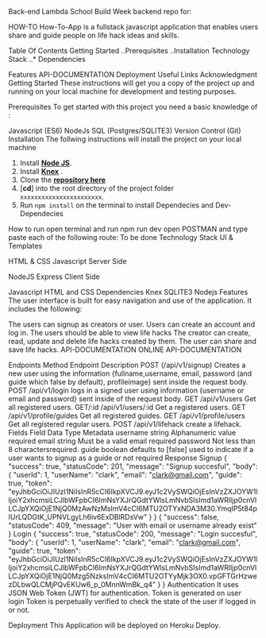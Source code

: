 Back-end
Lambda School Build Week backend repo for:

HOW-TO
How-To-App is a fullstack javascript application that enables users share and guide people on life hack ideas and skills.

Table Of Contents
Getting Started ..Prerequisites ..Installation
Technology Stack ..* Dependencies

Features
API-DOCUMENTATION
Deployment
Useful Links
Acknowledgment
Getting Started
These instructions will get you a copy of the project up and running on your local machine for development and testing purposes.

Prerequisites
To get started with this project you need a basic knowledge of :

Javascript (ES6)
NodeJs
SQL (Postgres/SQLITE3)
Version Control (Git)
Installation
The follwing instructions will install the project on your local machine

1. Install [**Node JS**](https://nodejs.org/en/).
2. Install [**Knex**](https://knexjs.org/) .
3. Clone the [**repository here**](xxxxxxxxxxxxxxxxxxxxxxxxxxxxxxx)
4. [**cd**] into the root directory of the project folder ```xxxxxxxxxxxxxxxxxxxxxxx```.
5. Run `npm install` on the terminal to install Dependecies and Dev-Dependecies

How to run
open terminal and run npm run dev
open POSTMAN and type paste each of the following route:
To be done
Technology Stack
UI & Templates

HTML & CSS
Javascript
Server Side

NodeJS
Express
Client Side

Javascript
HTML and CSS
Dependencies
Knex
SQLITE3
Nodejs
Features
The user interface is built for easy navigation and use of the application. It includes the following:

The users can signup as creators or user.
Users can create an account and log in.
The users should be able to view life hacks
The creator can create, read, update and delete life hacks created by them.
The user can share and save life hacks.
API-DOCUMENTATION
ONLINE API-DOCUMENTATION

Endpoints
Method	Endpoint	Description
POST	(/api/v1/signup)	Creates a new user using the information   {fullname,username, email, password (and guide which false by default), profileimage} sent inside the request body.
POST	/api/v1/login	logs in a signed user using information {username or email and password} sent inside of the request body.
GET	/api/v1/users	Get all registered users.
GET/:id	/api/v1/users/:id	Get a registered users.
GET	/api/v1/profile/guides	Get all registered guides.
GET	/api/v1/profile/users	Get all registered regular users.
POST	/api/v1/lifehack	create a lifehack.
Fields
Field	Data Type	Metadata
username	string	Alphanumeric value required
email	string	Must be a valid email required
password		Not less than 8 charactersrequired.
guide	boolean	defaults to [false] used to indicate if a user wants to signup as a guide or not required
Response
Signup
{
    "success": true,
    "statusCode": 201,
    "message": "Signup succesful",
    "body": {
        "userId": 1,
        "userName": "clark",
        "email": "clark@gmail.com",
        "guide": true,
        "token": "eyJhbGciOiJIUzI1NiIsInR5cCI6IkpXVCJ9.eyJ1c2VySWQiOjEsInVzZXJOYW1lIjoiY2xhcmsiLCJlbWFpbCI6ImNsYXJrQGdtYWlsLmNvbSIsImd1aWRlIjp0cnVlLCJpYXQiOjE1NjQ0MzAwNzMsImV4cCI6MTU2OTYxNDA3M30.YmqIP5t84pIUrLQDGtK_UPNVLgyLh6iv6ExDBlRDsVw"
    }
}
{
    "success": false,
    "statusCode": 409,
    "message": "User with email or username already exist"
}
Login
{
    "success": true,
    "statusCode": 200,
    "message": "Login succesful",
    "body": {
        "userId": 1,
        "userName": "clark",
        "email": "clark@gmail.com",
        "guide": true,
        "token": "eyJhbGciOiJIUzI1NiIsInR5cCI6IkpXVCJ9.eyJ1c2VySWQiOjEsInVzZXJOYW1lIjoiY2xhcmsiLCJlbWFpbCI6ImNsYXJrQGdtYWlsLmNvbSIsImd1aWRlIjp0cnVlLCJpYXQiOjE1NjQ0Mzg5NzksImV4cCI6MTU2OTYyMjk3OX0.vpGFTGrHzwezDLbwQLCMjPQvEKUw6_p_0MnnWmBk_q4"
    }
}
Authentication
It uses JSON Web Token (JWT) for authentication.
Token is generated on user login
Token is perpetually verified to check the state of the user if logged in or not.

Deployment
This Application will be deployed on Heroku Deploy.